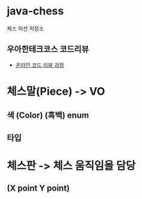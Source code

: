 # java-chess

체스 미션 저장소

## 우아한테크코스 코드리뷰

- [온라인 코드 리뷰 과정](https://github.com/woowacourse/woowacourse-docs/blob/master/maincourse/README.md)

# 체스말(Piece) -> VO
## 색 (Color) (흑백) enum  
## 타입 

# 체스판 -> 체스 움직임을 담당
## (X point Y point)
